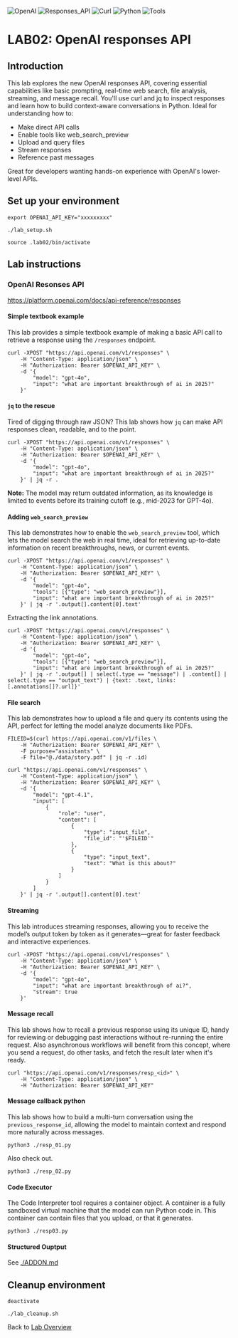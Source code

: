 ![OpenAI](https://img.shields.io/badge/OpenAI-lightblue) ![Responses_API](https://img.shields.io/badge/Responses_API-brightgreen) ![Curl](https://img.shields.io/badge/Curl-orange) ![Python](https://img.shields.io/badge/Python-blue) ![Tools](https://img.shields.io/badge/Tools-purple)
# LAB02: OpenAI responses API
## Introduction
This lab explores the new OpenAI responses API, covering essential capabilities like basic prompting, real-time web search, file analysis, streaming, and message recall. You'll use curl and jq to inspect responses and learn how to build context-aware conversations in Python.
Ideal for understanding how to:
- Make direct API calls
- Enable tools like web_search_preview
- Upload and query files
- Stream responses
- Reference past messages <br>

Great for developers wanting hands-on experience with OpenAI's lower-level APIs.

## Set up your environment
```
export OPENAI_API_KEY="xxxxxxxxx"
```
```
./lab_setup.sh
```
```
source .lab02/bin/activate
```
## Lab instructions
### OpenAI Resonses API
https://platform.openai.com/docs/api-reference/responses
#### Simple textbook example
This lab provides a simple textbook example of making a basic API call to retrieve a response using the `/responses` endpoint.
```
curl -XPOST "https://api.openai.com/v1/responses" \
    -H "Content-Type: application/json" \
    -H "Authorization: Bearer $OPENAI_API_KEY" \
    -d '{
        "model": "gpt-4o",
        "input": "what are important breakthrough of ai in 2025?"
    }'
```
#### `jq` to the rescue
Tired of digging through raw JSON? This lab shows how `jq` can make API responses clean, readable, and to the point.
```
curl -XPOST "https://api.openai.com/v1/responses" \
    -H "Content-Type: application/json" \
    -H "Authorization: Bearer $OPENAI_API_KEY" \
    -d '{
        "model": "gpt-4o",
        "input": "what are important breakthrough of ai in 2025?"
    }' | jq -r . 
```
**Note:** The model may return outdated information, as its knowledge is limited to events before its training cutoff (e.g., mid-2023 for GPT-4o).
#### Adding `web_search_preview`
This lab demonstrates how to enable the `web_search_preview` tool, which lets the model search the web in real time, ideal for retrieving up-to-date information on recent breakthroughs, news, or current events.
```
curl -XPOST "https://api.openai.com/v1/responses" \
    -H "Content-Type: application/json" \
    -H "Authorization: Bearer $OPENAI_API_KEY" \
    -d '{
        "model": "gpt-4o",
        "tools": [{"type": "web_search_preview"}],
        "input": "what are important breakthrough of ai in 2025?"
    }' | jq -r '.output[].content[0].text'
```
Extracting the link annotations.
```
curl -XPOST "https://api.openai.com/v1/responses" \
    -H "Content-Type: application/json" \
    -H "Authorization: Bearer $OPENAI_API_KEY" \
    -d '{
        "model": "gpt-4o",
        "tools": [{"type": "web_search_preview"}],
        "input": "what are important breakthrough of ai in 2025?"
    }' | jq -r '.output[] | select(.type == "message") | .content[] | select(.type == "output_text") | {text: .text, links: [.annotations[]?.url]}'
```
#### File search
This lab demonstrates how to upload a file and query its contents using the API, perfect for letting the model analyze documents like PDFs.
```
FILEID=$(curl https://api.openai.com/v1/files \
    -H "Authorization: Bearer $OPENAI_API_KEY" \
    -F purpose="assistants" \
    -F file="@./data/story.pdf" | jq -r .id)
```
```
curl "https://api.openai.com/v1/responses" \
    -H "Content-Type: application/json" \
    -H "Authorization: Bearer $OPENAI_API_KEY" \
    -d '{
        "model": "gpt-4.1",
        "input": [
            {
                "role": "user",
                "content": [
                    {
                        "type": "input_file",
                        "file_id": "'$FILEID'"
                    },
                    {
                        "type": "input_text",
                        "text": "What is this about?"
                    }
                ]
            }
        ]
    }' | jq -r '.output[].content[0].text'
```

#### Streaming
This lab introduces streaming responses, allowing you to receive the model’s output token by token as it generates—great for faster feedback and interactive experiences.
```
curl -XPOST "https://api.openai.com/v1/responses" \
    -H "Content-Type: application/json" \
    -H "Authorization: Bearer $OPENAI_API_KEY" \
    -d '{
        "model": "gpt-4o",
        "input": "what are important breakthrough of ai?",
        "stream": true
    }' 
```
#### Message recall
This lab shows how to recall a previous response using its unique ID, handy for reviewing or debugging past interactions without re-running the entire request. Also asynchronous workflows will benefit from this concept, where you send a request, do other tasks, and fetch the result later when it's ready.
```
curl "https://api.openai.com/v1/responses/resp_<id>" \
    -H "Content-Type: application/json" \
    -H "Authorization: Bearer $OPENAI_API_KEY"
```

#### Message callback python
This lab shows how to build a multi-turn conversation using the `previous_response_id`, allowing the model to maintain context and respond more naturally across messages.
```
python3 ./resp_01.py
```
Also check out.
```
python3 ./resp_02.py
```
#### Code Executor
The Code Interpreter tool requires a container object. A container is a fully sandboxed virtual machine that the model can run Python code in. 
This container can contain files that you upload, or that it generates.
```
python3 ./resp03.py
```

#### Structured Ouptput
See [./ADDON.md](./ADDON.md)

## Cleanup environment
```
deactivate
```
```
./lab_cleanup.sh
```
Back to [Lab Overview](https://github.com/kubiosec-agentic/agentic-labs/blob/master/README.md#-lab-overview)
